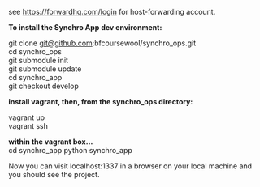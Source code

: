 see https://forwardhq.com/login for host-forwarding account. 

<b>To install the Synchro App dev environment: <br></b>

git clone git@github.com:bfcoursewool/synchro_ops.git <br />
cd synchro_ops <br />
git submodule init <br />
git submodule update <br />
cd synchro_app <br />
git checkout develop <br /> 

<b>install vagrant, then, from the synchro_ops directory: <br /></b>

vagrant up <br />
vagrant ssh <br />

<b> within the vagrant box... </b> <br />
cd synchro_app
python synchro_app


Now you can visit localhost:1337 in a browser on your local machine and you should see the project. 

